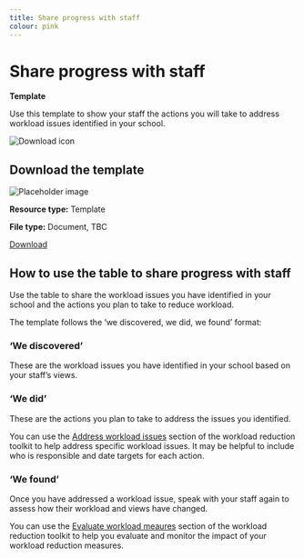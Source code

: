 ```yaml
---
title: Share progress with staff
colour: pink
---
```


# Share progress with staff

<strong class="govuk-tag">Template</strong>

Use this template to show your staff the actions you will take to address
workload issues identified in your school.

<div class="govuk-grid-row dfe-width-container govuk-!-padding-bottom-6">
  <div class="govuk-grid-column-full">
    <div class="info-box">
      <div class="info-box__corner">
        <img src="/assets/images/download-icon.svg" alt="Download icon">
      </div>
      <h2 class="govuk-heading-m">
        Download the template
      </h2>
      <div class="govuk-grid-row info-box__download-content">
        <div class="govuk-grid-column-one-half">
          <img src="/assets/images/preview-placeholder.jpg" alt="Placeholder image" class="dfe-file-preview-image">
        </div>
        <div class="govuk-grid-column-one-half">
          <p class="govuk-body-s">
            <strong>Resource type:</strong> Template
          </p>
          <p class="govuk-body-s">
            <strong>File type:</strong> Document, TBC
          </p>
          <p>
            <a class="govuk-link govuk-link--no-visited-state" href="#">
              Download
            </a>
          </p>
        </div>
      </div>
    </div>
  </div>
</div>

## How to use the table to share progress with staff

Use the table to share the workload issues you have identified in your school
and the actions you plan to take to reduce workload.

The template follows the ‘we discovered, we did, we found’ format:

### ‘We discovered’

These are the workload issues you have identified in your school based on your
staff’s views.

### ‘We did’

These are the actions you plan to take to address the issues you identified.

You can use the [Address workload issues](/workload-reduction-toolkit/address-workload-issues/)
section of the workload reduction toolkit to help address specific workload
issues. It may be helpful to include who is responsible and date targets for
each action.

### ‘We found’

Once you have addressed a workload issue, speak with your staff again to assess
how their workload and views have changed.

You can use the [Evaluate workload meaures](/workload-reduction-toolkit/evaluate-workload-measures/)
section of the workload reduction toolkit to help you evaluate and monitor the
impact of your workload reduction measures.
